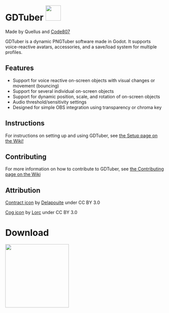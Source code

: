 # GDTuber <img src="/Assets/GDTuber.png" width="48">
Made by Quellus and [Code807](https://github.com/code807)

GDTuber is a dynamic PNGTuber software made in Godot. It supports voice-reactive avatars, accessories, and a save/load system for multiple profiles. 

## Features
- Support for voice reactive on-screen objects with visual changes or movement (bouncing)
- Support for several individual on-screen objects
- Support for dynamic position, scale, and rotation of on-screen objects
- Audio threshold/sensitivity settings
- Designed for simple OBS integration using transparency or chroma key

## Instructions

For instructions on setting up and using GDTuber, see [the Setup page on the Wiki!](https://github.com/quellus/GDTuber/wiki/Setup)

## Contributing

For more information on how to contribute to GDTuber, see [the Contributing page on the Wiki](https://github.com/quellus/GDTuber/wiki/Contributing)

## Attribution
[Contract icon](https://game-icons.net/1x1/delapouite/contract.html) by [Delapouite](https://delapouite.com/) under CC BY 3.0

[Cog icon](https://game-icons.net/1x1/lorc/cog.html) by [Lorc](https://lorcblog.blogspot.com/) under CC BY 3.0

# Download
<a href="https://code807.itch.io/gdtuber"><img src="http://jessemillar.github.io/available-on-itchio-badge/badge-bw.png" width="200"></a>

